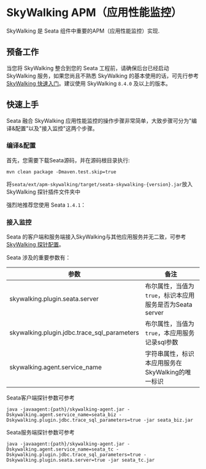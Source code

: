 # SkyWalking APM（应用性能监控）

SkyWalking 是 Seata 组件中重要的APM（应用性能监控）实现.

## 预备工作

当您将 SkyWalking 整合到您的 Seata 工程前，请确保后台已经启动 SkyWalking 服务，如果您尚且不熟悉 SkyWalking 的基本使用的话，可先行参考 [SkyWalking 快速入门](https://github.com/apache/skywalking/tree/master/docs)。建议使用 SkyWalking `8.4.0` 及以上的版本。

## 快速上手

Seata 融合 SkyWalking 应用性能监控的操作步骤非常简单，大致步骤可分为"编译&配置"以及"接入监控"这两个步骤。

### 编译&配置

首先，您需要下载Seata源码，并在源码根目录执行:

`mvn clean package -Dmaven.test.skip=true`

将`seata/ext/apm-skywalking/target/seata-skywalking-{version}.jar`放入SkyWalking 探针插件文件夹中

强烈地推荐您使用 Seata `1.4.1`：

### 接入监控

Seata 的客户端和服务端接入SkyWalking与其他应用服务并无二致，可参考[SkyWalking 探针配置](https://github.com/apache/skywalking/blob/f3b567160ce61675cb692c3417101162d67093de/docs/en/setup/service-agent/java-agent/Setting-override.md)。

Seata 涉及的重要参数有：

| 参数         | 备注|
|---------------|----|
| skywalking.plugin.seata.server             |布尔属性，当值为`true`，标识本应用服务是否为Seata server|
| skywalking.plugin.jdbc.trace_sql_parameters|布尔属性，当值为`true`，本应用服务记录sql参数|
| skywalking.agent.service_name              |字符串属性，标识本应用服务在SkyWalking的唯一标识|

Seata客户端探针参数可参考
```
java -javaagent:{path}/skywalking-agent.jar -Dskywalking.agent.service_name=seata_biz -Dskywalking.plugin.jdbc.trace_sql_parameters=true -jar seata_biz.jar
```

Seata服务端探针参数可参考
```
java -javaagent:{path}/skywalking-agent.jar -Dskywalking.agent.service_name=seata_tc -Dskywalking.plugin.jdbc.trace_sql_parameters=true -Dskywalking.plugin.seata.server=true -jar seata_tc.jar
```
